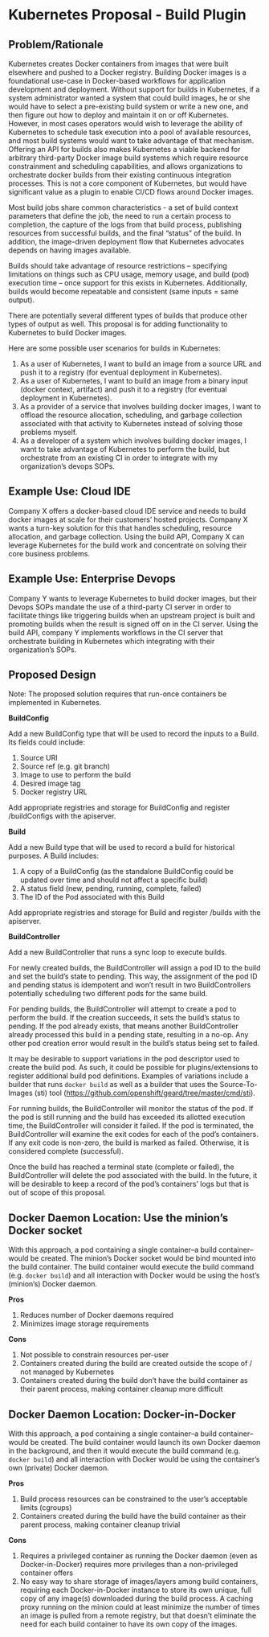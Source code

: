 Kubernetes Proposal - Build Plugin
==================================

Problem/Rationale
-----------------

Kubernetes creates Docker containers from images that were built elsewhere and pushed to a Docker
registry.  Building Docker images is a foundational use-case in Docker-based workflows for
application development and deployment.  Without support for builds in Kubernetes, if a system
administrator wanted a system that could build images, he or she would have to select a pre-existing
build system or write a new one, and then figure out how to deploy and maintain it on or off
Kubernetes. However, in most cases operators would wish to leverage the ability of Kubernetes to
schedule task execution into a pool of available resources, and most build systems would want to
take advantage of that mechanism.   Offering an API for builds also makes Kubernetes a viable
backend for arbitrary third-party Docker image build systems which require resource constrainment
and scheduling capabilities, and allows organizations to orchestrate docker builds from their
existing continuous integration processes.  This is not a core component of Kubernetes, but would
have significant value as a plugin to enable CI/CD flows around Docker images.

Most build jobs share common characteristics - a set of build context parameters that define the job,
the need to run a certain process to completion, the capture of the logs from that build process,
publishing resources from successful builds, and the final “status” of the build.  In addition, the
image-driven deployment flow that Kubernetes advocates depends on having images available.

Builds should take advantage of resource restrictions – specifying limitations on things such as CPU
usage, memory usage, and build (pod) execution time – once support for this exists in Kubernetes.
Additionally, builds would become repeatable and consistent (same inputs = same output).

There are potentially several different types of builds that produce other types of output as well.
This proposal is for adding functionality to Kubernetes to build Docker images.

Here are some possible user scenarios for builds in Kubernetes:

1.   As a user of Kubernetes, I want to build an image from a source URL and push it to a registry
     (for eventual deployment in Kubernetes).
2.   As a user of Kubernetes, I want to build an image from a binary input (docker context, artifact)
     and push it to a registry (for eventual deployment in Kubernetes).
3.   As a provider of a service that involves building docker images, I want to offload the resource
     allocation, scheduling, and garbage collection associated with that activity to Kubernetes 
     instead of solving those problems myself.
4.   As a developer of a system which involves building docker images, I want to take advantage of
     Kubernetes to perform the build, but orchestrate from an existing CI in order to integrate with
     my organization’s devops SOPs.

Example Use: Cloud IDE
----------------------

Company X offers a docker-based cloud IDE service and needs to build docker images at scale for 
their customers’ hosted projects.  Company X wants a turn-key solution for this that handles
scheduling, resource allocation, and garbage collection.  Using the build API, Company X can 
leverage Kubernetes for the build work and concentrate on solving their core business problems.

Example Use: Enterprise Devops
------------------------------

Company Y wants to leverage Kubernetes to build docker images, but their Devops SOPs mandate the
use of a third-party CI server in order to facilitate things like triggering builds when an
upstream project is built and promoting builds when the result is signed off on in the CI server.
Using the build API, company Y implements workflows in the CI server that orchestrate building in
Kubernetes which integrating with their organization’s SOPs.

Proposed Design
---------------

Note: The proposed solution requires that run-once containers be implemented in Kubernetes.

**BuildConfig**

Add a new BuildConfig type that will be used to record the inputs to a Build. Its fields could include:

1.  Source URI
2.  Source ref (e.g. git branch)
3.  Image to use to perform the build
4.  Desired image tag
5.  Docker registry URL

Add appropriate registries and storage for BuildConfig and register /buildConfigs with the apiserver.

**Build**

Add a new Build type that will be used to record a build for historical purposes. A Build includes:

1.  A copy of a BuildConfig (as the standalone BuildConfig could be updated over time and should not
    affect a specific build)
2.  A status field (new, pending, running, complete, failed)
3.  The ID of the Pod associated with this Build

Add appropriate registries and storage for Build and register /builds with the apiserver.

**BuildController**

Add a new BuildController that runs a sync loop to execute builds.

For newly created builds, the BuildController will assign a pod ID to the build and set the build’s
state to pending. This way, the assignment of the pod ID and pending status is idempotent and won’t
result in two BuildControllers potentially scheduling two different pods for the same build.

For pending builds, the BuildController will attempt to create a pod to perform the build. If the
creation succeeds, it sets the build’s status to pending. If the pod already exists, that means
another BuildController already processed this build in a pending state, resulting in a no-op. Any
other pod creation error would result in the build’s status being set to failed.

It may be desirable to support variations in the pod descriptor used to create the build pod. As
such, it could be possible for plugins/extensions to register additional build pod definitions.
Examples of variations include a builder that runs `docker build` as well as a builder that uses
the Source-To-Images (sti) tool (https://github.com/openshift/geard/tree/master/cmd/sti).

For running builds, the BuildController will monitor the status of the pod. If the pod is still
running and the build has exceeded its allotted execution time, the BuildController will consider
it failed. If the pod is terminated, the BuildController will examine the exit codes for each of
the pod’s containers. If any exit code is non-zero, the build is marked as failed. Otherwise, it
is considered complete (successful).

Once the build has reached a terminal state (complete or failed), the BuildController will delete
the pod associated with the build. In the future, it will be desirable to keep a record of the
pod’s containers’ logs but that is out of scope of this proposal.

Docker Daemon Location: Use the minion’s Docker socket
------------------------------------------------------

With this approach, a pod containing a single container–a build container–would be created. The
minion’s Docker socket would be bind mounted into the build container. The build container would
execute the build command (e.g. `docker build`) and all interaction with Docker would be using the
host’s (minion’s) Docker daemon.

**Pros**

1.  Reduces number of Docker daemons required
2.  Minimizes image storage requirements

**Cons**

1.  Not possible to constrain resources per-user
2.  Containers created during the build are created outside the scope of / not managed by Kubernetes
3.  Containers created during the build don’t have the build container as their parent process, making
    container cleanup more difficult

Docker Daemon Location: Docker-in-Docker
----------------------------------------

With this approach, a pod containing a single container–a build container–would be created. The
build container would launch its own Docker daemon in the background, and then it would execute
the build command (e.g. `docker build`) and all interaction with Docker would be using the
container’s own (private) Docker daemon.

**Pros**

1.  Build process resources can be constrained to the user’s acceptable limits (cgroups)
2.  Containers created during the build have the build container as their parent process, making
    container cleanup trivial

**Cons**

1.  Requires a privileged container as running the Docker daemon (even as Docker-in-Docker) requires
    more privileges than a non-privileged container offers
2.  No easy way to share storage of images/layers among build containers, requiring each 
    Docker-in-Docker instance to store its own unique, full copy of any image(s) downloaded during
    the build process.  A caching proxy running on the minion could at least minimize the number of
    times an image is pulled from a remote registry, but that doesn’t eliminate the need for each 
    build container to have its own copy of the images.
